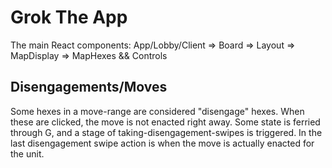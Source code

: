 # Grok The App
The main React components: App/Lobby/Client => Board => Layout => MapDisplay => MapHexes && Controls

## Disengagements/Moves
Some hexes in a move-range are considered "disengage" hexes. When these are clicked, the move is not enacted right away.
Some state is ferried through G, and a stage of taking-disengagement-swipes is triggered.
In the last disengagement swipe action is when the move is actually enacted for the unit.